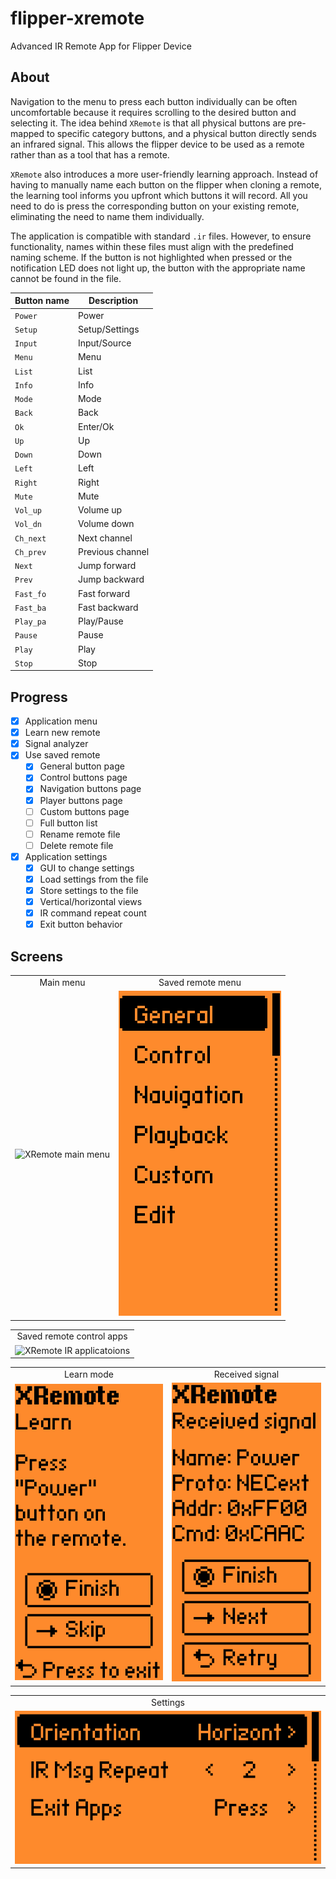 # flipper-xremote
Advanced IR Remote App for Flipper Device 

## About
Navigation to the menu to press each button individually can be often uncomfortable because it requires scrolling to the desired button and selecting it. The idea behind `XRemote` is that all physical buttons are pre-mapped to specific category buttons, and a physical button directly sends an infrared signal. This allows the flipper device to be used as a remote rather than as a tool that has a remote.

`XRemote` also introduces a more user-friendly learning approach. Instead of having to manually name each button on the flipper when cloning a remote, the learning tool informs you upfront which buttons it will record. All you need to do is press the corresponding button on your existing remote, eliminating the need to name them individually.

The application is compatible with standard `.ir` files. However, to ensure functionality, names within these files must align with the predefined naming scheme. If the button is not highlighted when pressed or the notification LED does not light up, the button with the appropriate name cannot be found in the file.

Button name | Description
------------|-------------------
`Power`     | Power
`Setup`     | Setup/Settings
`Input`     | Input/Source
`Menu`      | Menu
`List`      | List
`Info`      | Info
`Mode`      | Mode
`Back`      | Back
`Ok`        | Enter/Ok
`Up`        | Up
`Down`      | Down
`Left`      | Left
`Right`     | Right
`Mute`      | Mute
`Vol_up`    | Volume up
`Vol_dn`    | Volume down
`Ch_next`   | Next channel
`Ch_prev`   | Previous channel
`Next`      | Jump forward
`Prev`      | Jump backward
`Fast_fo`   | Fast forward
`Fast_ba`   | Fast backward
`Play_pa`   | Play/Pause
`Pause`     | Pause
`Play`      | Play
`Stop`      | Stop

## Progress

- [x] Application menu
- [x] Learn new remote
- [x] Signal analyzer
- [x] Use saved remote
    - [x] General button page
    - [x] Control buttons page
    - [x] Navigation buttons page
    - [x] Player buttons page
    - [ ] Custom buttons page
    - [ ] Full button list
    - [ ] Rename remote file
    - [ ] Delete remote file
- [x] Application settings
    - [x] GUI to change settings
    - [x] Load settings from the file
    - [x] Store settings to the file
    - [x] Vertical/horizontal views
    - [x] IR command repeat count
    - [x] Exit button behavior

## Screens

<table align="center">
    <tr>
        <td align="center">Main menu</td>
        <td align="center">Saved remote menu</td>
    </tr>
    <tr>
        <td><img src="https://github.com/kala13x/flipper-xremote/blob/main/screens/app_menu.png" alt="XRemote main menu"></td>
        <td><img src="https://github.com/kala13x/flipper-xremote/blob/main/screens/saved_remote_menu.png" alt="XRemote saved remote menu"></td>
    </tr>
</table>

<table align="center">
    <tr>
        <td align="center">Saved remote control apps</td>
    </tr>
    <tr>
        <td><img src="https://github.com/kala13x/flipper-xremote/blob/main/screens/saved_remote_apps.png" alt="XRemote IR applicatoions"></td>
    </tr>
</table>

<table align="center">
    <tr>
        <td align="center">Learn mode</td>
        <td align="center">Received signal</td>
    </tr>
    <tr>
        <td><img src="https://github.com/kala13x/flipper-xremote/blob/main/screens/learn_mode.png" alt="XRemote learn mode"></td>
        <td><img src="https://github.com/kala13x/flipper-xremote/blob/main/screens/signal_view.png" alt="XRemote received signal"></td>
    </tr>
</table>

<table align="center">
    <tr>
        <td align="center">Settings</td>
    </tr>
    <tr>
        <td><img src="https://github.com/kala13x/flipper-xremote/blob/main/screens/settings_menu.png" alt="XRemote settings menu"></td>
    </tr>
</table>
